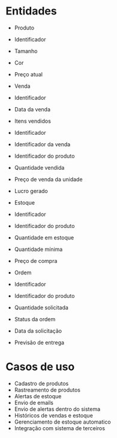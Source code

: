 # Entidades
 - Produto
  - Identificador
  - Tamanho
  - Cor
  - Preço atual

 - Venda 
  - Identificador
  - Data da venda

 - Itens vendidos
  - Identificador
  - Identificador da venda
  - Identificador do produto
  - Quantidade vendida
  - Preço de venda da unidade
  - Lucro gerado

 - Estoque
  - Identificador
  - Identificador do produto
  - Quantidade em estoque
  - Quantidade mínima 
  - Preço de compra

 - Ordem
  - Identificador
  - Identificador do produto
  - Quantidade solicitada
  - Status da ordem
  - Data da solicitação
  - Previsão de entrega

# Casos de uso
 - Cadastro de produtos
 - Rastreamento de produtos
 - Alertas de estoque
 - Envio de emails
 - Envio de alertas dentro do sistema
 - Históricos de vendas e estoque
 - Gerenciamento de estoque automatico
 - Integração com sistema de terceiros
